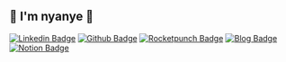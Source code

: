 ## 👋 I'm nyanye 👋

[![Linkedin Badge](https://img.shields.io/badge/-LinkedIn-blue?logo=Linkedin&logoColor=white&link=https://www.linkedin.com/in/nyanye-/)](https://www.linkedin.com/in/nyanye-/) 
[![Github Badge](https://img.shields.io/badge/-Github-000?logoWidth=15&logo=Github&logoColor=white&link=http://git-awards.com/users/nyanye)](http://git-awards.com/users/nyanye)
[![Rocketpunch Badge](https://img.shields.io/badge/-Rocketpunch-blue?logoWidth=15&logoColor=white&link=https://www.rocketpunch.com/@nyanye)](https://www.rocketpunch.com/@nyanye) 
[![Blog Badge](https://img.shields.io/badge/-Blog-orange?logoWidth=15&link=http://nyanye.com/)](https://nyanye.com/)
[![Notion Badge](https://img.shields.io/badge/-Notion-363636?logoWidth=15)](https://www.notion.so/luckydaun/cc5142ccfd7a4eb3ae46625d18f6eb5c)
